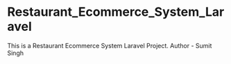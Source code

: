 # Restaurant_Ecommerce_System_Laravel
This is a Restaurant Ecommerce System Laravel  Project.
Author - Sumit Singh
